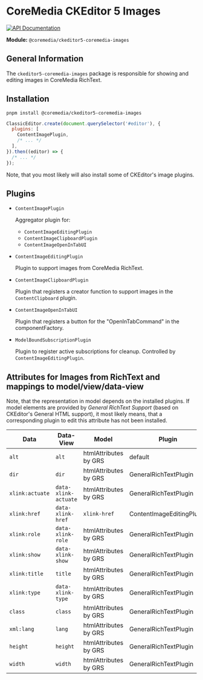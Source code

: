 # CoreMedia CKEditor 5 Images

[![API Documentation][docs:api:badge]][docs:api]

[docs:api]: <https://coremedia.github.io/ckeditor-plugins/docs/api/modules/ckeditor5_coremedia_images.html> "@coremedia/ckeditor5-coremedia-images"
[docs:api:badge]: <https://img.shields.io/badge/docs-%F0%9F%93%83%20API-informational?style=for-the-badge>

**Module:** `@coremedia/ckeditor5-coremedia-images`

## General Information

The `ckeditor5-coremedia-images` package is responsible for showing and editing
images in CoreMedia RichText.

## Installation

```text
pnpm install @coremedia/ckeditor5-coremedia-images
```

```javascript
ClassicEditor.create(document.querySelector('#editor'), {
  plugins: [
    ContentImagePlugin,
    /* ... */
  ],
}).then((editor) => {
  /* ... */
});
```

Note, that you most likely will also install some of CKEditor's image plugins.

## Plugins

* `ContentImagePlugin`

  Aggregator plugin for:

  * `ContentImageEditingPlugin`
  * `ContentImageClipboardPlugin`
  * `ContentImageOpenInTabUI`

* `ContentImageEditingPlugin`

  Plugin to support images from CoreMedia RichText. 

* `ContentImageClipboardPlugin`

  Plugin that registers a creator function to support images in the `ContentClipboard` plugin.

* `ContentImageOpenInTabUI`

  Plugin that registers a button for the "OpenInTabCommand" in the componentFactory.

* `ModelBoundSubscriptionPlugin`

  Plugin to register active subscriptions for cleanup. Controlled by
  `ContentImageEditingPlugin`.

## Attributes for Images from RichText and mappings to model/view/data-view

Note, that the representation in model depends on the installed plugins.
If model elements are provided by _General RichText Support_ (based on
CKEditor's General HTML support), it most likely means, that a corresponding
plugin to edit this attribute has not been installed.

| Data            | Data-View            | Model                 | Plugin                     | Data Example                              |
|-----------------|----------------------|-----------------------|----------------------------|-------------------------------------------|
| `alt`           | `alt`                | htmlAttributes by GRS | default                    | `alt="Some Alternative"`                  |
| `dir`           | `dir`                | htmlAttributes by GRS | GeneralRichTextPlugin      | `dir="ltr"`                               |
| `xlink:actuate` | `data-xlink-actuate` | htmlAttributes by GRS | GeneralRichTextPlugin      | `xlink:actuate="onLoad"`                  |
| `xlink:href `   | `data-xlink-href`    | `xlink-href`          | ContentImageEditingPlugin  | `xlink:href="content/42#properties.data"` | 
| `xlink:role`    | `data-xlink-role`    | htmlAttributes by GRS | GeneralRichTextPlugin      | `xlink:role="https://example.org/"`       | 
| `xlink:show`    | `data-xlink-show`    | htmlAttributes by GRS | GeneralRichTextPlugin      | `xlink:show="embed"`                      |
| `xlink:title`   | `title`              | htmlAttributes by GRS | GeneralRichTextPlugin      | `xlink:title="All Attributes"`            | 
| `xlink:type`    | `data-xlink-type`    | htmlAttributes by GRS | GeneralRichTextPlugin      | `xlink:type="simple"`                     |
| `class`         | `class`              | htmlAttributes by GRS | GeneralRichTextPlugin      | `class="grs xmp"`                         |
| `xml:lang`      | `lang`               | htmlAttributes by GRS | GeneralRichTextPlugin      | `xml:lang="en"`                           |
| `height`        | `height`             | htmlAttributes by GRS | GeneralRichTextPlugin      | `height="48"`                             |
| `width`         | `width`              | htmlAttributes by GRS | GeneralRichTextPlugin      | `width="48"`                              |
